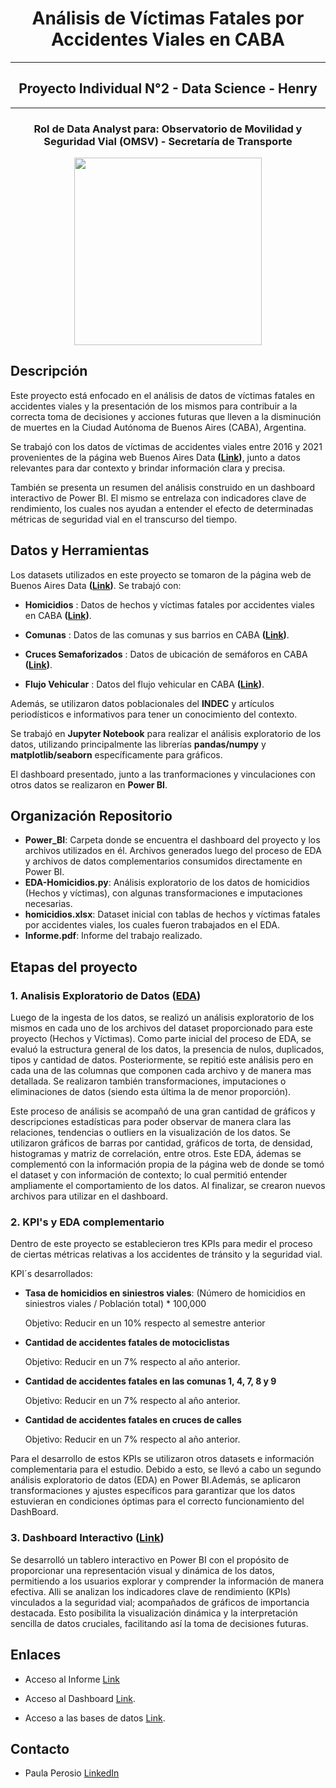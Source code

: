 <h1 align="center">Análisis de Víctimas Fatales por Accidentes Viales en CABA </h1>
<hr>

<h2 align="center">Proyecto Individual N°2 - Data Science - Henry</h2>
<hr>

<h3 align="center"> Rol de Data Analyst para: Observatorio de Movilidad y Seguridad Vial (OMSV) - Secretaría de Transporte </h3>

<p align='center'>
<img src = 'https://static.lajornadaestadodemexico.com/wp-content/uploads/2022/08/Siniestros-viales.jpg' height = 300>
<p>

## Descripción
<p align="justify">

  Este proyecto está enfocado en el análisis de datos de víctimas fatales en accidentes viales y la presentación de los mismos para contribuir a la correcta toma de decisiones y acciones futuras que lleven a la disminución de muertes en la Ciudad Autónoma de Buenos Aires (CABA), Argentina.

  Se trabajó con los datos de víctimas de accidentes viales entre 2016 y 2021 provenientes de la página web Buenos Aires Data **([Link](https://data.buenosaires.gob.ar/dataset))**, junto a datos relevantes para dar contexto y brindar información clara y precisa.

  También se presenta un resumen del análisis construido en un dashboard interactivo de Power BI. El mismo se entrelaza con indicadores clave de rendimiento, los cuales nos ayudan a entender el efecto de determinadas métricas de seguridad vial en el transcurso del tiempo.

</p>

## Datos y Herramientas
<p align="justify">

Los datasets utilizados en este proyecto se tomaron de la página web de Buenos Aires Data **([Link](https://data.buenosaires.gob.ar/dataset))**. Se trabajó con:

  - **Homicidios** : Datos de hechos y víctimas fatales por accidentes viales en CABA **([Link](https://data.buenosaires.gob.ar/dataset/victimas-siniestros-viales))**.

  - **Comunas** : Datos de las comunas y sus barrios en CABA  **([Link](https://data.buenosaires.gob.ar/dataset/comunas))**.

  - **Cruces Semaforizados** : Datos de ubicación de semáforos en CABA **([Link](https://data.buenosaires.gob.ar/dataset/cruces-semaforizados))**.

  - **Flujo Vehicular** : Datos del flujo vehicular en CABA **([Link](https://data.buenosaires.gob.ar/dataset/flujo-vehicular-anillo-digital))**.
  
Además, se utilizaron datos poblacionales del **INDEC** y artículos periodísticos e informativos para tener un conocimiento del contexto.

Se trabajó en **Jupyter Notebook** para realizar el análisis exploratorio de los datos, utilizando principalmente las librerías **pandas/numpy** y
**matplotlib/seaborn** específicamente para gráficos.

El dashboard presentado, junto a las tranformaciones y vinculaciones con otros datos se realizaron en **Power BI**.

</p>


## Organización Repositorio
<p align="justify">

  - **Power_BI**: Carpeta donde se encuentra el dashboard del proyecto y los archivos utilizados en él. Archivos generados luego del proceso de EDA y archivos de datos complementarios consumidos directamente en Power BI.
  - **EDA-Homicidios.py**: Análisis exploratorio de los datos de homicidios (Hechos y víctimas), con algunas transformaciones e imputaciones necesarias.
  - **homicidios.xlsx**: Dataset inicial con tablas de hechos y víctimas fatales por accidentes viales, los cuales fueron trabajados en el EDA.
  - **Informe.pdf**: Informe del trabajo realizado.

</p>


## Etapas del proyecto

### 1. Analisis Exploratorio de Datos  ([EDA](https://github.com/PaulaPerosio/PI_Analisis_Accidentes_Viales/blob/main/EDA-Homicidios.ipynb))

<p align="justify">

  Luego de la ingesta de los datos, se realizó un análisis exploratorio de los mismos en cada uno de los archivos del dataset proporcionado para este proyecto (Hechos y Víctimas). Como parte inicial del proceso de EDA, se evaluó la estructura general de los datos, la presencia de nulos, duplicados, tipos y cantidad de datos. Posteriormente, se repitió este análisis pero en cada una de las columnas que componen cada archivo y de manera mas detallada. Se realizaron también transformaciones, imputaciones o eliminaciones de datos (siendo esta última la de menor proporción).

  Este proceso de análisis se acompañó de una gran cantidad de gráficos y descripciones estadísticas para poder observar de manera clara las relaciones, tendencias o outliers en la visualización de los datos. Se utilizaron gráficos de barras por cantidad, gráficos de torta, de densidad, histogramas y matriz de correlación, entre otros.
  Este EDA, ádemas se complementó con la información propia de la página web de donde se tomó el dataset y con información de contexto; lo cual permitió entender ampliamente el comportamiento de los datos.
  Al finalizar, se crearon nuevos archivos para utilizar en el dashboard.

</p>


### 2. KPI's y EDA complementario

<p align="justify">
  
  Dentro de este proyecto se establecieron tres KPIs para medir el proceso de ciertas métricas relativas a los accidentes de tránsito y la seguridad vial.

  KPI´s desarrollados:

  + **Tasa de homicidios en siniestros viales**: (Número de homicidios en siniestros viales / Población total) * 100,000

    Objetivo: Reducir en un 10% respecto al semestre anterior

  + **Cantidad de accidentes fatales de motociclistas**

    Objetivo: Reducir en un 7% respecto al año anterior.

  + **Cantidad de accidentes fatales en las comunas 1, 4, 7, 8 y 9**

    Objetivo: Reducir en un 7% respecto al año anterior.

  + **Cantidad de accidentes fatales en cruces de calles**
  
    Objetivo: Reducir en un 7% respecto al año anterior.

  Para el desarrollo de estos KPIs se utilizaron otros datasets e información complementaria para el estudio. Debido a esto, se llevó a cabo un segundo análisis exploratorio de datos (EDA) en Power BI.Además, se aplicaron transformaciones y ajustes específicos para garantizar que los datos estuvieran en condiciones óptimas para el correcto funcionamiento del DashBoard.

</p>


### 3. Dashboard Interactivo ([Link](...))

<p align="justify">

  Se desarrolló un tablero interactivo en Power BI con el propósito de proporcionar una representación visual y dinámica de los datos, permitiendo a los usuarios explorar y comprender la información de manera efectiva. Alli se analizan los indicadores clave de rendimiento (KPIs) vinculados a la seguridad vial; acompañados de gráficos de importancia destacada. Esto posibilita la visualización dinámica y la interpretación sencilla de datos cruciales, facilitando así la toma de decisiones futuras.

</p>


## **Enlaces**

+ Acceso al Informe [Link](https://github.com/PaulaPerosio/PI_Analisis_Accidentes_Viales/blob/main/Informe.pdf)

+ Acceso al Dashboard [Link](...).

+ Acceso a las bases de datos [Link](https://data.buenosaires.gob.ar/dataset).


## **Contacto**

+ Paula Perosio [LinkedIn](https://www.linkedin.com/in/paula-perosio/)







